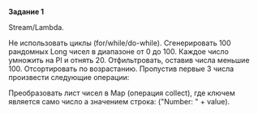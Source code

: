 **Задание 1**

Stream/Lambda.

Не использовать циклы (for/while/do-while). Сгенерировать 100 рандомных Long чисел в диапазоне от 0 до 100.
Каждое число умножить на PI и отнять 20. Отфильтровать, оставив числа меньшие 100. Отсортировать по возрастанию.
Пропустив первые 3 числа произвести следующие операции:

Преобразовать лист чисел в Map (операция collect), где ключем является само число а значением строка:
("Number: " + value).
